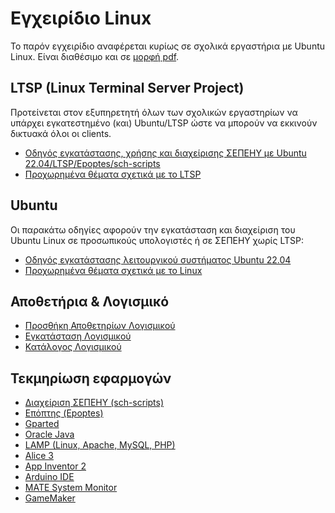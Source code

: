 # Εγχειρίδιο Linux

Το παρόν εγχειρίδιο αναφέρεται κυρίως σε σχολικά εργαστήρια με Ubuntu Linux.
Είναι διαθέσιμο και σε [μορφή pdf](linux.pdf).

## LTSP (Linux Terminal Server Project)

Προτείνεται στον εξυπηρετητή όλων των σχολικών εργαστηρίων να υπάρχει
εγκατεστημένο (και) Ubuntu/LTSP ώστε να μπορούν να εκκινούν δικτυακά όλοι οι
clients.

- [Οδηγός εγκατάστασης, χρήσης και διαχείρισης ΣΕΠΕΗΥ με Ubuntu
    22.04/LTSP/Epoptes/sch-scripts](LTSP/index.md)
- [Προχωρημένα θέματα σχετικά με το LTSP](LTSP/Προχωρημένα/index.md)

## Ubuntu

Οι παρακάτω οδηγίες αφορούν την εγκατάσταση και διαχείριση του Ubuntu Linux
σε προσωπικούς υπολογιστές ή σε ΣΕΠΕΗΥ χωρίς LTSP:

- [Οδηγός εγκατάστασης λειτουργικού συστήματος Ubuntu
  22.04](Εγκατάσταση_Ubuntu/index.md)
- [Προχωρημένα θέματα σχετικά με το Linux](Προχωρημένα/index.md)

## Αποθετήρια & Λογισμικό

- [Προσθήκη Αποθετηρίων Λογισμικού](Αποθετήρια.md)
- [Εγκατάσταση Λογισμικού](Εγκατάσταση_λογισμικού.md)
- [Κατάλογος Λογισμικού](Λογισμικό.md)

## Τεκμηρίωση εφαρμογών

- [Διαχείριση ΣΕΠΕΗΥ (sch-scripts)](sch-scripts/index.md)
- [Επόπτης (Epoptes)](epoptes/index.md)
- [Gparted](Gparted/index.md)
- [Oracle Java](Oracle_Java.md)
- [LAMP (Linux, Apache, MySQL, PHP)](LAMP_server/index.md)
- [Alice 3](Alice3.md)
- [App Inventor 2](App_Inventor_2/index.md)
- [Arduino IDE](Arduino.md)
- [MATE System Monitor](mate-system-monitor.md)
- [GameMaker](GameMaker.md)
